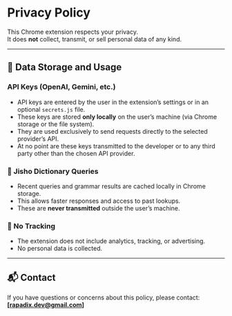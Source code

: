 # Privacy Policy

This Chrome extension respects your privacy.  
It does **not** collect, transmit, or sell personal data of any kind.

---

## 🔐 Data Storage and Usage

### API Keys (OpenAI, Gemini, etc.)
- API keys are entered by the user in the extension’s settings or in an optional `secrets.js` file.  
- These keys are stored **only locally** on the user’s machine (via Chrome storage or the file system).  
- They are used exclusively to send requests directly to the selected provider’s API.  
- At no point are these keys transmitted to the developer or to any third party other than the chosen API provider.  

### 📖 Jisho Dictionary Queries
- Recent queries and grammar results are cached locally in Chrome storage.  
- This allows faster responses and access to past lookups.  
- These are **never transmitted** outside the user’s machine.  

### 🚫 No Tracking
- The extension does not include analytics, tracking, or advertising.  
- No personal data is collected.  

---

## 📬 Contact
If you have questions or concerns about this policy, please contact:  
**[rapadix.dev@gmail.com]**
